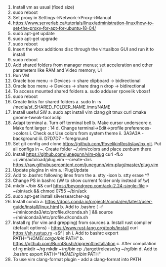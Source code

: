 1. Install vm as usual (fixed size)
2. sudo reboot
3. Set proxy in Settings->Network->Proxy->Manual
4. https://www.serverlab.ca/tutorials/linux/administration-linux/how-to-set-the-proxy-for-apt-for-ubuntu-18-04/
5. sudo apt-get update
6. sudo apt-get upgrade
7. sudo reboot
8. Insert the vbox additions disc through the virtualbox GUI and run it to install
9. sudo reboot
10. Add shared folders from manager menus; set acceleration and other parameters like RAM and Video memory, UI
11. Run VM
12. Oracle box menu -> Devices -> share clipboard -> bidirectional
13. Oracle box menu -> Devices -> share drag n drop -> bidirectional
14. To access mounted shared folders
    a. sudo adduser rpovelik vboxsf
15. sudo reboot
16. Create links for shared folders
    a. sudo ln -s /media/sf_SHARED_FOLDER_NAME /mnt/NAME
17. Install useful SW
    a. sudo apt install vim clang git tmux curl cmake gnome-tweak-tool xclip
18. Adapt terminal
    a. Turn off terminal bell
    b. Make cursor underscore
    c. Make font larger : 14
    d. Change terminal->Edit->profile preferences->colors
        i. Check out Use colors from system theme
        ii. 3A3A3A - background
        iii. D7D7D7 - foreground
19. Set git config and clone https://github.com/PovelikinRostislav/lnx.git. Put all configs in ~. Create folder ~/.vim/colors and place zenburn there
20. Install https://github.com/junegunn/vim-plug
    curl -fLo ~/.vim/autoload/plug.vim --create-dirs  https://raw.githubusercontent.com/junegunn/vim-plug/master/plug.vim
21. Update plugins in vim
    a. :PlugUpdate
22. Add to .bashrc following lines from the
    a. stty -ixon
    b. stty erase ^?
23. Change PS in bashrc (\W to show current folder only instead of \w)
24. mkdir ~/bin && curl https://beyondgrep.com/ack-2.24-single-file > ~/bin/ack && chmod 0755 ~/bin/ack
25. sudo apt-get install silversearcher-ag
26. Install conda
    a. https://docs.conda.io/projects/conda/en/latest/user-guide/install/linux.html
    b. Add to .bashrc
        [ -f ~/miniconda3/etc/profile.d/conda.sh ] && source ~/miniconda3/etc/profile.d/conda.sh
27. Install rg (for vim and grepping) from sources
    a. Install rust compiler (default options) - https://www.rust-lang.org/tools/install
        curl https://sh.rustup.rs -sSf | sh
        i. Add to bashrc
            export PATH="$HOME/.cargo/bin:$PATH"
    b. https://github.com/BurntSushi/ripgrep#installation
    c. After compilation of rg
        mkdir ~/rg
        mkdir ~/rg/bin
        cp ./target/release/rg ~/rg/bin
    d. Add to .bashrc
        export PATH="$HOME/rg/bin:$PATH"
28. To use vim clang-format plugin - add a clang-format into PATH
